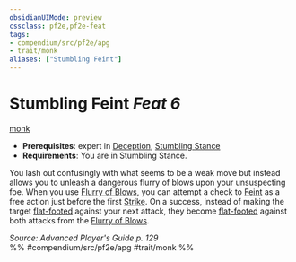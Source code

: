 ```yaml
---
obsidianUIMode: preview
cssclass: pf2e,pf2e-feat
tags:
- compendium/src/pf2e/apg
- trait/monk
aliases: ["Stumbling Feint"]
---
```

# Stumbling Feint  *Feat 6*  
[monk](../../Rules/traits/monk.md)  

- **Prerequisites**: expert in [Deception](../skills.md#Deception), [Stumbling Stance](stumbling-stance-apg.md)
- **Requirements**: You are in Stumbling Stance.

You lash out confusingly with what seems to be a weak move but instead allows you to unleash a dangerous flurry of blows upon your unsuspecting foe. When you use [Flurry of Blows](../../Rules/actions/flurry-of-blows.md), you can attempt a check to [Feint](../../Rules/actions/feint.md) as a free action just before the first [Strike](../../Rules/actions/strike.md). On a success, instead of making the target [flat-footed](../../Rules/conditions.md#Flat-footed) against your next attack, they become [flat-footed](../../Rules/conditions.md#Flat-footed) against both attacks from the [Flurry of Blows](../../Rules/actions/flurry-of-blows.md).

*Source: Advanced Player's Guide p. 129*  
%% #compendium/src/pf2e/apg #trait/monk %%